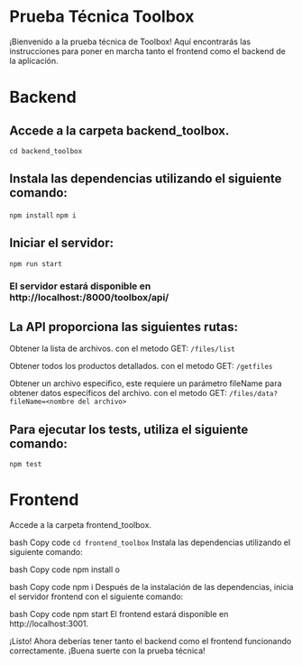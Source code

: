 # Prueba Técnica Toolbox
¡Bienvenido a la prueba técnica de Toolbox! Aquí encontrarás las instrucciones para poner en marcha tanto el frontend como el backend de la aplicación.

# Backend
 ## Accede a la carpeta backend_toolbox.


```cd backend_toolbox```

## Instala las dependencias utilizando el siguiente comando:


```npm install```
```npm i```
## Iniciar el servidor:


```npm run start```
### El servidor estará disponible en http://localhost:/8000/toolbox/api/

## La API proporciona las siguientes rutas:

Obtener la lista de archivos. con el metodo GET:
```/files/list ```

Obtener todos los productos detallados. con el metodo GET:
```/getfiles```

Obtener un archivo especifico, este requiere un parámetro fileName para obtener datos específicos del archivo. con el metodo GET:
```/files/data?fileName=<nombre del archivo>``` 

## Para ejecutar los tests, utiliza el siguiente comando:


```npm test```

# Frontend
Accede a la carpeta frontend_toolbox.

bash
Copy code
`cd frontend_toolbox`
Instala las dependencias utilizando el siguiente comando:

bash
Copy code
npm install
o

bash
Copy code
npm i
Después de la instalación de las dependencias, inicia el servidor frontend con el siguiente comando:

bash
Copy code
npm start
El frontend estará disponible en http://localhost:3001.

¡Listo! Ahora deberías tener tanto el backend como el frontend funcionando correctamente. ¡Buena suerte con la prueba técnica!